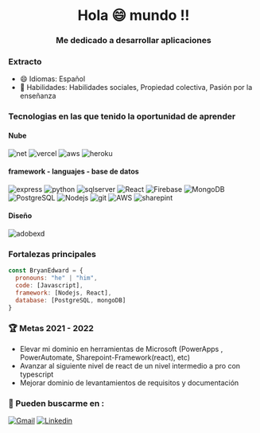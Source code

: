 <h1 align="center">Hola 😄 mundo !!</h1>
<h3 align="center">Me dedicado a desarrollar aplicaciones </h3>

### Extracto
 
- 😄 Idiomas: Español
- 💬 Habilidades: Habilidades sociales, Propiedad colectiva, Pasión por la enseñanza


### Tecnologias en las que tenido la oportunidad de aprender 

#### Nube
<p>
  <img alt="net" src="https://img.shields.io/badge/Netlify-00C7B7?style=flat-square&logo=react&logoColor=white" />
  <img alt="vercel" src="https://img.shields.io/badge/Vercel-000000?style=flat-square&logo=react&logoColor=white" />
  <img alt="aws" src="https://img.shields.io/badge/Amazon_AWS-FF9900?style=flat-square&logo=react&logoColor=white" />
  <img alt="heroku" src="https://img.shields.io/badge/Heroku-430098?style=flat-square&logo=react&logoColor=white" />
</p>

 

 #### framework - languajes - base de datos
<p>
  <img alt="express" src="https://img.shields.io/badge/Express.js-000000?style=flat-square&logo=react&logoColor=white" />
  <img alt="python" src="https://img.shields.io/badge/Python-FFD43B?style=flat-square&logo=react&logoColor=white" />
  <img alt="sqlserver" src="https://img.shields.io/badge/Microsoft_SQL_Server-CC2927?style=flat-square&logo=react&logoColor=white" />
  <img alt="React" src="https://img.shields.io/badge/-react-0175C2?style=flat-square&logo=react&logoColor=white" />
  <img alt="Firebase" src="https://img.shields.io/badge/-Firebase-FFCA28?style=flat-square&logo=Firebase&logoColor=black" />
  <img alt="MongoDB" src="https://img.shields.io/badge/-MongoDB-47A248?style=flat-square&logo=MongoDB&logoColor=white" />
  <img alt="PostgreSQL" src="https://img.shields.io/badge/PostgreSQL-316192?style=flat-square&logo=git&logoColor=white" />
  <img alt="Nodejs" src="https://img.shields.io/badge/-Nodejs-339933?style=flat-square&logo=Node.js&logoColor=white" />
  <img alt="git" src="https://img.shields.io/badge/-Git-F05032?style=flat-square&logo=git&logoColor=white" />
  <img alt="AWS" src="https://img.shields.io/badge/-AWS-FF2D20?style=flat-square&logo=amazon&logoColor=white" />
 <img alt="sharepint" src="https://img.shields.io/badge/Microsoft_SharePoint-0078D4?style=flat-square&logo=git&logoColor=white"/>
</p>

#### Diseño
 <p>
   <img alt="adobexd" src="https://img.shields.io/badge/Adobe%20XD-470137?style=flat-square&logo=react&logoColor=white" />
 <p/>

### Fortalezas principales
```js
const BryanEdward = {
  pronouns: "he" | "him",
  code: [Javascript],
  framework: [Nodejs, React],
  database: [PostgreSQL, mongoDB]
}
```

### :trophy: Metas  2021 - 2022
- Elevar mi dominio en herramientas de Microsoft (PowerApps , PowerAutomate, Sharepoint-Framework(react), etc)
- Avanzar al siguiente nivel de react de un nivel intermedio a pro con typescript
- Mejorar dominio de levantamientos de requisitos y documentación

### :postbox: Pueden buscarme en :
[![Gmail](https://img.shields.io/badge/-Gmail-D14836?style=flat&logo=Gmail&logoColor=white&link=mailto:edwardbrian96@gmail.com)](mailto:edwardbrian96@gmail.com)
[![Linkedin](https://img.shields.io/badge/-LinkedIn-blue?style=flat&logo=Linkedin&logoColor=white&link=https://www.linkedin.com/in/bryanpomaqueroquimizdev/)](https://www.linkedin.com/in/bryanpomaqueroquimizdev/)


